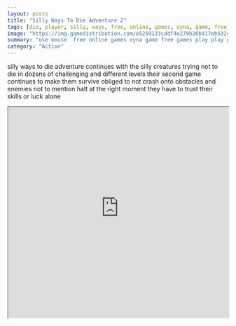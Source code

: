 ```yaml
---
layout: posts
title: "Silly Ways To Die Adventure 2"
tags: [die, player, silly, ways, free, online, games, oyna, game, free, games, play, play, games]
image: "https://img.gamedistribution.com/e5259133cddf4e279b20b417eb532c9a.jpg"
summary: "use mouse  free online games oyna game free games play play games"
category: "Action"
---
```


silly ways to die adventure continues with the silly creatures trying not to die in dozens of challenging and different levels their second game continues to make them survive obliged to not crash onto obstacles and enemies not to mention halt at the right moment they have to trust their skills or luck alone

<iframe width="100%" height="480px;" src="https://html5.gamedistribution.com/e5259133cddf4e279b20b417eb532c9a/"></iframe>